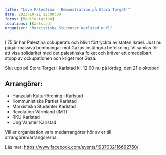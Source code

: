 ```yaml
---
title: "Leve Palestina - Demonstration på Stora Torget!"
date: 2023-10-21 12:00:00
forms: [Manifestation]
locations: [Karlstad]
organizer: "Marxistiska Studenter Karlstad m.fl"
---
```

I 75 år har Palestina ockuperats och blivit förtryckta av staten Israel. Just nu pågår massiva bombningar mot Gazas instängda befolkning. Vi samlas för att visa solidaritet med det palestinska folket och kräver ett omedelbart stopp av ockupationen och kriget mot Gaza.

Slut upp på Stora Torget i Karlstad kl. 12:00 nu på lördag, den 21:e oktober!

## Arrangörer:

- Hanzalah Kulturförening i Karlstad
- Kommunistiska Partiet Karlstad
- Marxistiska Studenter Karlstad
- Revolution Värmland (IMT)
- RKU Karlstad
- Ung Vänster Karlstad

Vill er organisation vara medarrangörer hör av er till arrangören/arrangörerna.

Läs mer: https://www.facebook.com/events/1937032116692750/
